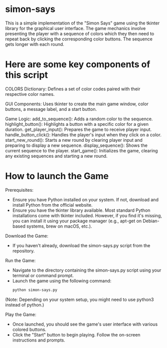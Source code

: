 # simon-says
This is a simple implementation of the "Simon Says" game using the tkinter library for the graphical user interface. The game mechanics involve presenting the player with a sequence of colors which they then need to repeat back by clicking the corresponding color buttons. The sequence gets longer with each round.

# Here are some key components of this script
COLORS Dictionary: Defines a set of color codes paired with their respective color names.

GUI Components: Uses tkinter to create the main game window, color buttons, a message label, and a start button.

Game Logic:
add_to_sequence(): Adds a random color to the sequence.
highlight_button(): Highlights a button with a specific color for a given duration.
get_player_input(): Prepares the game to receive player input.
handle_button_click(): Handles the player's input when they click on a color.
start_new_round(): Starts a new round by clearing player input and preparing to display a new sequence.
display_sequence(): Shows the current sequence to the player.
start_game(): Initializes the game, clearing any existing sequences and starting a new round.

# How to launch the Game
Prerequisites:
- Ensure you have Python installed on your system. If not, download and install Python from the official website.
- Ensure you have the tkinter library available. Most standard Python installations come with tkinter included. However, if you find it's missing, you can install it using your package manager (e.g., apt-get on Debian-based systems, brew on macOS, etc.).

Download the Game:
- If you haven't already, download the simon-says.py script from the repository.

Run the Game:
- Navigate to the directory containing the simon-says.py script using your terminal or command prompt.
- Launch the game using the following command:
  ```bash
  python simon-says.py 

(Note: Depending on your system setup, you might need to use python3 instead of python.)

Play the Game:
- Once launched, you should see the game's user interface with various colored buttons.
- Click the "Start" button to begin playing. Follow the on-screen instructions and prompts.
